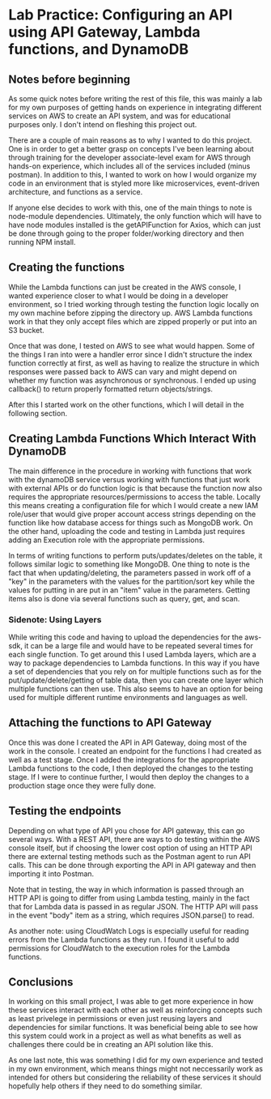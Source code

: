 # Lab Practice: Configuring an API using API Gateway, Lambda functions, and DynamoDB

## Notes before beginning

As some quick notes before writing the rest of this file, this was mainly a lab for
my own purposes of getting hands on experience in integrating different services on 
AWS to create an API system, and was for educational purposes only. I don't intend
on fleshing this project out.

There are a couple of main reasons as to why I wanted to do this project. One is in
order to get a better grasp on concepts I've been learning about through training
for the developer associate-level exam for AWS through hands-on experience, 
which includes all of the services included (minus postman). In addition to this, I wanted to work
on how I would organize my code in an environment that is styled more
like microservices, event-driven architecture, and functions as a service.

If anyone else decides to work with this, one of the main things to note is node-module
dependencies. Ultimately, the only function which will have to have node modules installed
is the getAPIFunction for Axios, which can just be done through going to the proper folder/working
directory and then running NPM install.

## Creating the functions

While the Lambda functions can just be created in the AWS console, I wanted experience closer to what I would
be doing in a developer environment, so I tried working through testing the function logic locally
on my own machine before zipping the directory up. AWS Lambda functions work in that they only accept files
which are zipped properly or put into an S3 bucket. 

Once that was done, I tested on AWS to see what would happen. Some of the things I ran into were
a handler error since I didn't structure the index function correctly at first, as well as 
having to realize the structure in which responses were passed back to AWS can vary 
and might depend on whether my function was asynchronous or synchronous. I ended up using
callback() to return properly formatted return objects/strings.

After this I started work on the other functions, which I will detail in the following section.

## Creating Lambda Functions Which Interact With DynamoDB

The main difference in the procedure in working with functions that work with the dynamoDB
service versus working with functions that just work with external APIs or do function logic
is that because the function now also requires the appropriate resources/permissions to access
the table. Locally this means creating a configuration file for which I would create a new IAM
role/user that would give proper account access strings depending on the function like how database
access for things such as MongoDB work. On the other hand, uploading the code and testing in Lambda just
requires adding an Execution role with the appropriate permissions. 

In terms of writing functions to perform puts/updates/deletes on the table, it follows similar 
logic to something like MongoDB. One thing to note is the fact that when updating/deleting, 
the parameters passed in work off of a "key" in the parameters with the values for the partition/sort
key while the values for putting in are put in an "item" value in the parameters. Getting items
also is done via several functions such as query, get, and scan.

### Sidenote: Using Layers

While writing this code and having to upload the dependencies for the aws-sdk, it can be a large
file and would have to be repeated several times for each single function. To get around this I used
Lambda layers, which are a way to package dependencies to Lambda 
functions. In this way if you have a set of dependencies that you 
rely on for multiple functions such as for the put/update/delete/getting of table data, then you can create
one layer which multiple functions can then use. This also seems to have an option for being used for multiple
different runtime environments and languages as well.

## Attaching the functions to API Gateway

Once this was done I created the API in API Gateway, doing most of the work in the console.
I created an endpoint for the functions I had created as well as a test stage. Once I 
added the integrations for the appropriate Lambda functions to the code, I then deployed the
changes to the testing stage. If I were to continue further, I would then deploy the changes
to a production stage once they were fully done.

## Testing the endpoints

Depending on what type of API you chose for API gateway, this can go several ways. With a REST
API, there are ways to do testing within the AWS console itself, but if choosing the lower cost option
of using an HTTP API there are external testing methods such as the Postman agent to run API calls.
This can be done through exporting the API in API gateway and then importing it into Postman. 

Note that in testing, the way in which information is passed through an HTTP API is going to differ
from using Lambda testing, mainly in the fact that for Lambda data is passed in as regular JSON. The HTTP
API will pass in the event "body" item as a string, which requires JSON.parse() to read.

As another note: using CloudWatch Logs is especially useful for reading errors from the Lambda functions
as they run. I found it useful to add permissions for CloudWatch to the execution roles for the Lambda 
functions.

## Conclusions

In working on this small project, I was able to get more experience in how these services
interact with each other as well as reinforcing concepts such as least privelege in permissions
or even just reusing layers and dependencies for similar functions. It was beneficial being able to see how this
system could work in a project as well as what benefits as well as challenges there
could be in creating an API solution like this.

As one last note, this was something I did for my own experience and tested in my own environment, which
means things might not neccessarily work as intended for others but considering the reliability of these
services it should hopefully help others if they need to do something similar.
